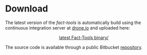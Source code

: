Download
========

The latest version of the *fact-tools* is automatically build using the
continuous integration server at [drone.io](https://drone.io/bitbucket.org/cbockermann/fact-tools) and uploaded
here:

<div style="margin: auto; text-align: center;">
    <a href="fact-tools_latest.jar">latest Fact-Tools binary/</a>
</div>

The source code is available through a public Bitbucket [repository](source-repository.html).

